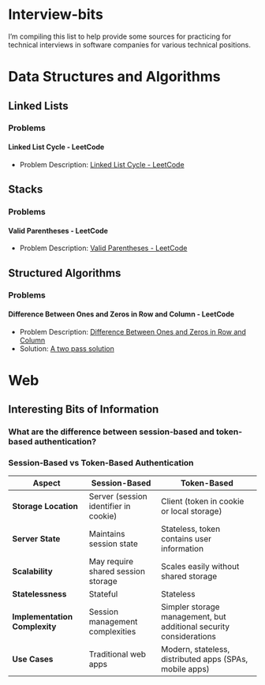 # Interview-bits
I’m compiling this list to help provide some sources for practicing for technical interviews in software companies for various technical positions. 


# Data Structures and Algorithms

## Linked Lists

### Problems

#### Linked List Cycle - LeetCode
- Problem Description: [Linked List Cycle - LeetCode](https://leetcode.com/problems/linked-list-cycle/)


## Stacks

### Problems

#### Valid Parentheses - LeetCode
- Problem Description: [Valid Parentheses - LeetCode](https://leetcode.com/problems/valid-parentheses/)

## Structured Algorithms

### Problems

#### Difference Between Ones and Zeros in Row and Column - LeetCode
- Problem Description: [Difference Between Ones and Zeros in Row and Column
](https://leetcode.com/problems/difference-between-ones-and-zeros-in-row-and-column)
- Solution: [A two pass solution](https://leetcode.com/problems/difference-between-ones-and-zeros-in-row-and-column/solutions/4403123/two-pass-solution/)


# Web

## Interesting Bits of Information
### What are the difference between session-based and token-based authentication?

### Session-Based vs Token-Based Authentication

| **Aspect** | **Session-Based** | **Token-Based** |
|------------|-------------------|-----------------|
| **Storage Location** | Server (session identifier in cookie) | Client (token in cookie or local storage) |
| **Server State** | Maintains session state | Stateless, token contains user information |
| **Scalability** | May require shared session storage | Scales easily without shared storage |
| **Statelessness** | Stateful | Stateless |
| **Implementation Complexity** | Session management complexities | Simpler storage management, but additional security considerations |
| **Use Cases** | Traditional web apps | Modern, stateless, distributed apps (SPAs, mobile apps) |

